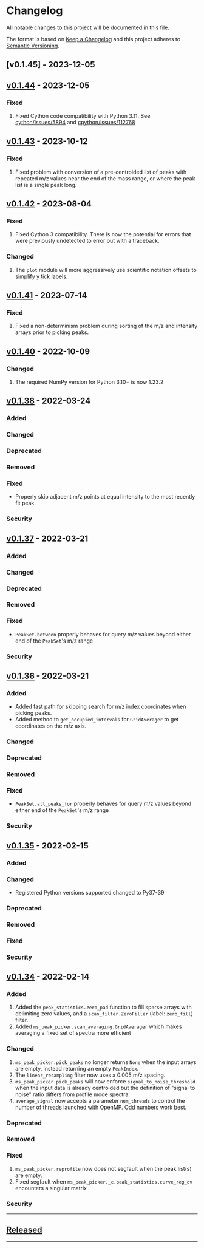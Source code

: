# Changelog
All notable changes to this project will be documented in this file.

The format is based on [Keep a Changelog][Keep a Changelog] and this project adheres to [Semantic Versioning][Semantic Versioning].

## [v0.1.45] - 2023-12-05
## [v0.1.44] - 2023-12-05

### Fixed
1. Fixed Cython code compatibility with Python 3.11. See [cython/issues/5894](https://github.com/cython/cython/issues/5894)
   and [cpython/issues/112768](https://github.com/python/cpython/issues/112768)

## [v0.1.43] - 2023-10-12

### Fixed
1. Fixed problem with conversion of a pre-centroided list of peaks with repeated m/z values near the end of
   the mass range, or where the peak list is a single peak long.


## [v0.1.42] - 2023-08-04

### Fixed
1. Fixed Cython 3 compatibility. There is now the potential for errors that were previously undetected
   to error out with a traceback.


### Changed
1. The `plot` module will more aggressively use scientific notation offsets to simplify y tick labels.


## [v0.1.41] - 2023-07-14

### Fixed
1. Fixed a non-determinism problem during sorting of the m/z and intensity arrays prior to picking peaks.

## [v0.1.40] - 2022-10-09

### Changed
1. The required NumPy version for Python 3.10+ is now 1.23.2


## [v0.1.38] - 2022-03-24

### Added

### Changed

### Deprecated

### Removed

### Fixed
- Properly skip adjacent m/z points at equal intensity to the most recently fit peak.

### Security


## [v0.1.37] - 2022-03-21

### Added

### Changed

### Deprecated

### Removed

### Fixed
- `PeakSet.between` properly behaves for query m/z values beyond either end of the `PeakSet`'s m/z range

### Security


## [v0.1.36] - 2022-03-21

### Added
- Added fast path for skipping search for m/z index coordinates when picking peaks.
- Added method to `get_occupied_intervals` for `GridAverager` to get coordinates on the m/z axis.

### Changed

### Deprecated

### Removed

### Fixed
- `PeakSet.all_peaks_for` properly behaves for query m/z values beyond either end of the `PeakSet`'s m/z range

### Security


## [v0.1.35] - 2022-02-15

### Added

### Changed
- Registered Python versions supported changed to Py37-39

### Deprecated

### Removed

### Fixed

### Security


## [v0.1.34] - 2022-02-14


### Added
1. Added the `peak_statistics.zero_pad` function to fill sparse arrays with delimiting zero values, and a
   `scan_filter.ZeroFiller` (label: `zero_fill`) filter.
2. Added `ms_peak_picker.scan_averaging.GridAverager` which makes averaging a fixed set of spectra more efficient

### Changed
1. `ms_peak_picker.pick_peaks` no longer returns `None` when the input arrays are empty, instead returning
   an empty `PeakIndex`.
2. The `linear_resampling` filter now uses a 0.005 m/z spacing.
3. `ms_peak_picker.pick_peaks` will now enforce `signal_to_noise_threshold` when the input data is already centroided
   but the definition of "signal to noise" ratio differs from profile mode spectra.
4. `average_signal` now accepts a parameter `num_threads` to control the number of threads launched with OpenMP. Odd numbers
   work best.

### Deprecated

### Removed

### Fixed
1. `ms_peak_picker.reprofile` now does not segfault when the peak list(s) are empty.
2. Fixed segfault when `ms_peak_picker._c.peak_statistics.curve_reg_dv` encounters a singular matrix


### Security


---

## [Released]

---

<!-- Links -->
[Keep a Changelog]: https://keepachangelog.com/
[Semantic Versioning]: https://semver.org/

<!-- Versions -->
[Unreleased]: https://github.com/mobiusklein/ms_peak_picker/compare/v0.1.44...HEAD
[Released]: https://github.com/mobiusklein/ms_peak_picker/releases
[0.1.28]: https://github.com/mobiusklein/ms_peak_picker/releases/v0.1.28
[v0.1.34]: https://github.com/mobiusklein/ms_peak_picker/releases/v0.1.34
[v0.1.35]: https://github.com/mobiusklein/ms_peak_picker/releases/v0.1.35
[v0.1.36]: https://github.com/mobiusklein/ms_peak_picker/releases/v0.1.36
[v0.1.37]: https://github.com/mobiusklein/ms_peak_picker/releases/v0.1.37
[v0.1.38]: https://github.com/mobiusklein/ms_peak_picker/releases/v0.1.38
[v0.1.39]: https://github.com/mobiusklein/ms_peak_picker/releases/v0.1.39
[v0.1.40]: https://github.com/mobiusklein/ms_peak_picker/releases/v0.1.40
[v0.1.41]: https://github.com/mobiusklein/ms_peak_picker/releases/v0.1.41
[v0.1.42]: https://github.com/mobiusklein/ms_peak_picker/releases/v0.1.42
[v0.1.43]: https://github.com/mobiusklein/ms_peak_picker/releases/v0.1.43
[v0.1.44]: https://github.com/mobiusklein/ms_peak_picker/releases/v0.1.44